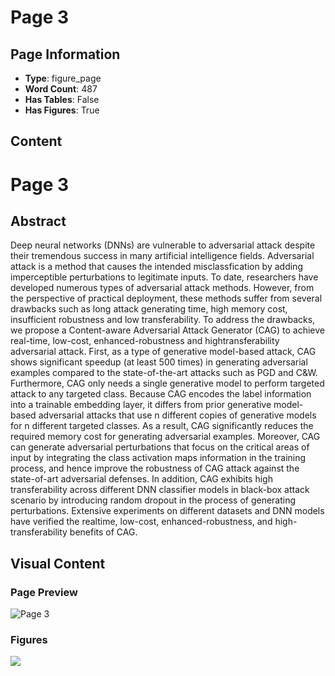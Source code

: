 # Page 3

## Page Information

- **Type**: figure_page
- **Word Count**: 487
- **Has Tables**: False
- **Has Figures**: True

## Content

# Page 3

## Abstract

Deep neural networks (DNNs) are vulnerable to adversarial attack despite their tremendous success in many artificial intelligence fields. Adversarial attack is a method that causes the intended misclassfication by adding imperceptible perturbations to legitimate inputs. To date, researchers have developed numerous types of adversarial attack methods. However, from the perspective of practical deployment, these methods suffer from several drawbacks such as long attack generating time, high memory cost, insufficient robustness and low transferability. To address the drawbacks, we propose a Content-aware Adversarial Attack Generator (CAG) to achieve real-time, low-cost, enhanced-robustness and hightransferability adversarial attack. First, as a type of generative model-based attack, CAG shows significant speedup (at least 500 times) in generating adversarial examples compared to the state-of-the-art attacks such as PGD and C&W. Furthermore, CAG only needs a single generative model to perform targeted attack to any targeted class. Because CAG encodes the label information into a trainable embedding layer, it differs from prior generative model-based adversarial attacks that use n different copies of generative models for n different targeted classes. As a result, CAG significantly reduces the required memory cost for generating adversarial examples. Moreover, CAG can generate adversarial perturbations that focus on the critical areas of input by integrating the class activation maps information in the training process, and hence improve the robustness of CAG attack against the state-of-art adversarial defenses. In addition, CAG exhibits high transferability across different DNN classifier models in black-box attack scenario by introducing random dropout in the process of generating perturbations. Extensive experiments on different datasets and DNN models have verified the realtime, low-cost, enhanced-robustness, and high-transferability benefits of CAG.

## Visual Content

### Page Preview

![Page 3](/projects/llms/images/CAG_A_Realtime_Lowcost_Enhancedrobustness_Hightransferability_Contentaware_Adversarial_Attack_Genera_page_3.png)

### Figures

![](/projects/llms/figures/CAG_A_Realtime_Lowcost_Enhancedrobustness_Hightransferability_Contentaware_Adversarial_Attack_Genera_page_3_figure_1.png)

